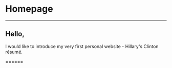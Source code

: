 # Homepage
----
## Hello,
I would like to introduce my very first personal website - Hillary's Clinton résumé.

======
